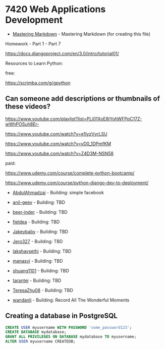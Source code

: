 # 7420 Web Applications Development

* [Mastering Markdown](https://guides.github.com/features/mastering-markdown/) - Mastering Markdown (for creating this file)



Homework - Part 1 - Part 7

https://docs.djangoproject.com/en/3.0/intro/tutorial01/



Resources to Learn Python:


free:

https://scrimba.com/g/gpython

## Can someone add descriptions or thumbnails of these videos?

https://www.youtube.com/playlist?list=PLi01XoE8jYohWFPpC17Z-wWhPOSuh8Er-

https://www.youtube.com/watch?v=e1IyzVyrLSU

https://www.youtube.com/watch?v=yD0_1DPmfKM

https://www.youtube.com/watch?v=Z4D3M-NSN58


paid: 

https://www.udemy.com/course/complete-python-bootcamp/

https://www.udemy.com/course/python-django-dev-to-deployment/


* [AbdulAhmadzai](https://github.com/AbdulAhmadzai) - Building: simple facebook

* [anil-geev](https://github.com/anil-geev) - Building: TBD
* [beer-inder](https://github.com/beer-inder) - Building: TBD
* [fieldea](https://github.com/fieldea) - Building: TBD
* [Jakeybaby](https://github.com/Jakeybaby) - Building: TBD
* [Jero327](https://github.com/Jero327) - Building: TBD
* [lakshaysethi](https://github.com/lakshaysethi) - Building: TBD
* [manasvi](https://github.com/manasvityagi) - Building: TBD
* [shuang1101](https://github.com/shuang1101) - Building: TBD
* [tarantej](https://github.com/tarantej) - Building: TBD
* [TeresaZhu08](https://github.com/TeresaZhu) - Building: TBD
* [wandanli](https://github.com/wandanli) - Building: Record All The Wonderful Moments


## Creating a database in PostgreSQL

```sql
CREATE USER myusername WITH PASSWORD 'some_password123';
CREATE DATABASE mydatabase;
GRANT ALL PRIVILEGES ON DATABASE mydatabase TO myusername;
ALTER USER myusername CREATEDB;
```
